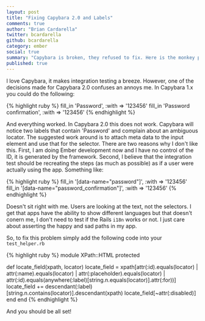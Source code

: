 ```yaml
---
layout: post
title: "Fixing Capybara 2.0 and Labels"
comments: true
author: "Brian Cardarella"
twitter: bcardarella
github: bcardarella
category: ember
social: true
summary: "Capybara is broken, they refused to fix. Here is the monkey patch"
published: true
---
```


I love Capybara, it makes integration testing a breeze. However, one of
the decisions made for Capybara 2.0 confuses an annoys me. In Capybara
1.x you could do the following:

{% highlight ruby %}
fill_in 'Password', :with => '123456'
fill_in 'Password confirmation', :with => '123456'
{% endhighlight %}

And everything worked. In Capybara 2.0 this does not work. Capybara will
notice two labels that contain 'Password' and complain about an
ambiguous locator. The suggested work around is to attach meta data to
the input element and use that for the selector. There are two reasons
why I don't like this. First, I am doing Ember development now and I
have no control of the ID, it is generated by the framework. Second, I
believe that the integration test should be recreating the steps (as
much as possible) as if a user were actually using the app. Something
like:

{% highlight ruby %}
fill_in '[data-name="password"]', :with => '123456'
fill_in '[data-name="password_confirmation"]', :with => '123456'
{% endhighlight %}

Doesn't sit right with me. Users are looking at the text, not the selectors.
I get that apps have the ability to show different languages but that doesn't conern me, I don't need
to test if the Rails `i18n` works or not. I just care about asserting the happy and sad
paths in my app.

So, to fix this problem simply add the
following code into your `test_helper.rb`

{% highlight ruby %}
module XPath::HTML
  protected

  def locate_field(xpath, locator)
    locate_field = xpath[attr(:id).equals(locator) | attr(:name).equals(locator) | attr(:placeholder).equals(locator) | attr(:id).equals(anywhere(:label)[string.n.equals(locator)].attr(:for))]
    locate_field += descendant(:label)[string.n.contains(locator)].descendant(xpath)
    locate_field[~attr(:disabled)]
  end
end
{% endhighlight %}

And you should be all set!
